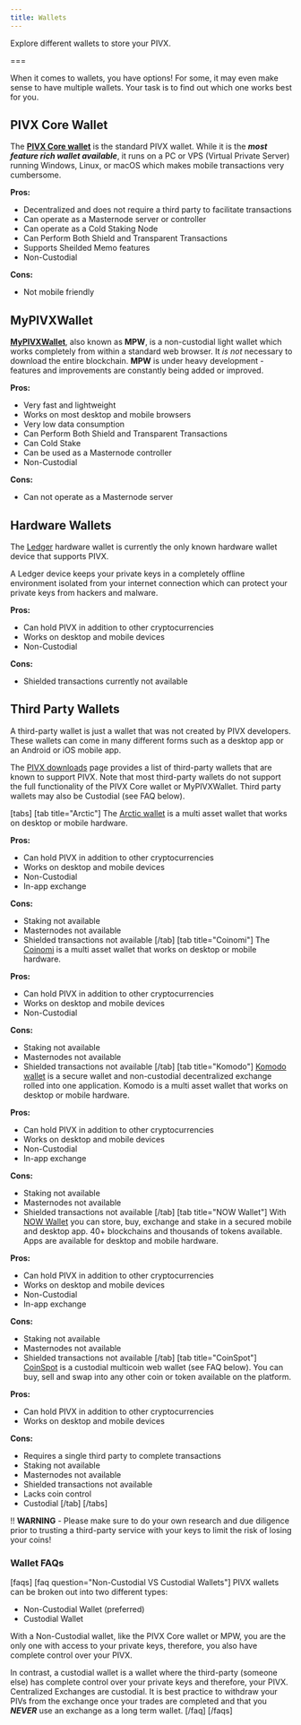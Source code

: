 ```yaml
---
title: Wallets
---
```


Explore different wallets to store your PIVX.

===

When it comes to wallets, you have options!  For some, it may even make sense to have multiple wallets. Your task is to find out which one works best for you.

## PIVX Core Wallet
The **[PIVX Core wallet](/wallets/pivx-core-wallet)** is the standard PIVX wallet.  While it is the **_most feature rich wallet available_**, it runs on a PC or VPS (Virtual Private Server) running Windows, Linux, or macOS which makes mobile transactions very cumbersome.  

**Pros:**
* Decentralized and does not require a third party to facilitate transactions
* Can operate as a Masternode server or controller
* Can operate as a Cold Staking Node
* Can Perform Both Shield and Transparent Transactions
* Supports Sheilded Memo features
* Non-Custodial

**Cons:**  
* Not mobile friendly


## MyPIVXWallet
**[MyPIVXWallet](/wallets/my-pivx-wallet)**, also known as **MPW**, is a non-custodial light wallet which works completely from within a standard web browser.  It _is not_ necessary to download the entire blockchain. **MPW** is under heavy development  - features and improvements are constantly being added or improved.

**Pros:**
* Very fast and lightweight 
* Works on most desktop and mobile browsers
* Very low data consumption
* Can Perform Both Shield and Transparent Transactions
* Can Cold Stake
* Can be used as a Masternode controller
* Non-Custodial

**Cons:**  

* Can not operate as a Masternode server

## Hardware Wallets
The [Ledger](/wallets/ledger-wallet) hardware wallet is currently the only known hardware wallet device that supports PIVX.  

A Ledger device keeps your private keys in a completely offline environment isolated from your internet connection which can protect your private keys from hackers and malware. 

**Pros:**
* Can hold PIVX in addition to other cryptocurrencies
* Works on desktop and mobile devices
* Non-Custodial  

**Cons:**  
* Shielded transactions currently not available

## Third Party Wallets
A third-party wallet is just a wallet that was not created by PIVX developers.  These wallets can come in many different forms such as a desktop app or an Android or iOS mobile app.

The [PIVX downloads](https://pivx.org/downloads) page provides a list of third-party wallets that are known to support PIVX.  Note that most third-party wallets do not support the full functionality of the PIVX Core wallet or MyPIVXWallet. Third party wallets may also be Custodial (see FAQ below).

[tabs]
[tab title="Arctic"]
The [Arctic wallet](https://arcticwallet.io/) is a multi asset wallet that works on desktop or mobile hardware.  

**Pros:**
* Can hold PIVX in addition to other cryptocurrencies
* Works on desktop and mobile devices
* Non-Custodial
* In-app exchange

**Cons:**  
* Staking not available
* Masternodes not available
* Shielded transactions not available
[/tab]
[tab title="Coinomi"]
The [Coinomi](https://www.coinomi.com/) is a multi asset wallet that works on desktop or mobile hardware.  

**Pros:**
* Can hold PIVX in addition to other cryptocurrencies
* Works on desktop and mobile devices
* Non-Custodial

**Cons:**  
* Staking not available
* Masternodes not available
* Shielded transactions not available
[/tab]
[tab title="Komodo"]
[Komodo wallet](https://komodoplatform.com/en/wallets.html) is a secure wallet and non-custodial
decentralized exchange rolled into one application. Komodo is a multi asset wallet that works on desktop or mobile hardware.  

**Pros:**  
* Can hold PIVX in addition to other cryptocurrencies
* Works on desktop and mobile devices
* Non-Custodial
* In-app exchange

**Cons:**  
* Staking not available
* Masternodes not available
* Shielded transactions not available
[/tab]
[tab title="NOW Wallet"]
With [NOW Wallet](https://walletnow.app/) you can store, buy, exchange and stake in a secured mobile and desktop app.
40+ blockchains and thousands of tokens available. Apps are available for desktop and mobile hardware.  

**Pros:**  
* Can hold PIVX in addition to other cryptocurrencies
* Works on desktop and mobile devices
* Non-Custodial
* In-app exchange

**Cons:**  
* Staking not available
* Masternodes not available
* Shielded transactions not available
[/tab]
[tab title="CoinSpot"]
[CoinSpot](https://www.coinspot.com.au/) is a custodial multicoin web wallet (see FAQ below). You can buy, sell and swap into any other coin or token available on the platform. 

**Pros:**  
* Can hold PIVX in addition to other cryptocurrencies
* Works on desktop and mobile devices

**Cons:**  
* Requires a single third party to complete transactions
* Staking not available
* Masternodes not available
* Shielded transactions not available
* Lacks coin control
* Custodial
[/tab]
[/tabs]

!! **WARNING** - Please make sure to do your own research and due diligence prior to trusting a third-party service with your keys to limit the risk of losing your coins!

### Wallet FAQs

[faqs]
[faq question="Non-Custodial VS Custodial Wallets"]
PIVX wallets can be broken out into two different types:
* Non-Custodial Wallet (preferred)
* Custodial Wallet

With a Non-Custodial wallet, like the PIVX Core wallet or MPW, you are the only one with access to your private keys, therefore, you also have complete control over your PIVX.

In contrast, a custodial wallet is a wallet where the third-party (someone else) has complete control over your private keys and therefore, your PIVX.  Centralized Exchanges are custodial.  It is best practice to withdraw your PIVs from the exchange once your trades are completed and that you **_NEVER_** use an exchange as a long term wallet. 
[/faq]
[/faqs]


